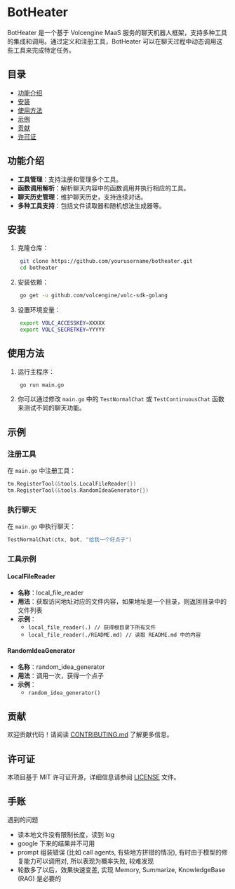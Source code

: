 # BotHeater

BotHeater 是一个基于 Volcengine MaaS 服务的聊天机器人框架，支持多种工具的集成和调用。通过定义和注册工具，BotHeater 可以在聊天过程中动态调用这些工具来完成特定任务。

## 目录

- [功能介绍](#功能介绍)
- [安装](#安装)
- [使用方法](#使用方法)
- [示例](#示例)
- [贡献](#贡献)
- [许可证](#许可证)

## 功能介绍

- **工具管理**：支持注册和管理多个工具。
- **函数调用解析**：解析聊天内容中的函数调用并执行相应的工具。
- **聊天历史管理**：维护聊天历史，支持连续对话。
- **多种工具支持**：包括文件读取器和随机想法生成器等。

## 安装

1. 克隆仓库：

```sh
    git clone https://github.com/yourusername/botheater.git
    cd botheater
```

2. 安装依赖：

```sh
    go get -u github.com/volcengine/volc-sdk-golang
```

3. 设置环境变量：

```sh
    export VOLC_ACCESSKEY=XXXXX
    export VOLC_SECRETKEY=YYYYY
```

## 使用方法

1. 运行主程序：

```sh
    go run main.go
```

2. 你可以通过修改 `main.go` 中的 `TestNormalChat` 或 `TestContinuousChat` 函数来测试不同的聊天功能。

## 示例

### 注册工具

在 `main.go` 中注册工具：

```go
tm.RegisterTool(&tools.LocalFileReader{})
tm.RegisterTool(&tools.RandomIdeaGenerator{})
```

### 执行聊天

在 `main.go` 中执行聊天：

```go
TestNormalChat(ctx, bot, "给我一个好点子")
```

### 工具示例

#### LocalFileReader

- **名称**：local_file_reader
- **用法**：获取访问地址对应的文件内容，如果地址是一个目录，则返回目录中的文件列表
- **示例**：
    - `local_file_reader(.) // 获得根目录下所有文件`
    - `local_file_reader(./README.md) // 读取 README.md 中的内容`

#### RandomIdeaGenerator

- **名称**：random_idea_generator
- **用法**：调用一次，获得一个点子
- **示例**：
    - `random_idea_generator()`

## 贡献

欢迎贡献代码！请阅读 [CONTRIBUTING.md](CONTRIBUTING.md) 了解更多信息。

## 许可证

本项目基于 MIT 许可证开源，详细信息请参阅 [LICENSE](LICENSE) 文件。

## 手账

遇到的问题
- 读本地文件没有限制长度，读到 log
- google 下来的结果并不可用
- prompt 组装错误 (比如 call agents, 有些地方拼错的情况), 有时由于模型的修复能力可以调用对, 所以表现为概率失败, 较难发现
- 轮数多了以后，效果快速变差, 实现 Memory, Summarize, KnowledgeBase (RAG) 是必要的